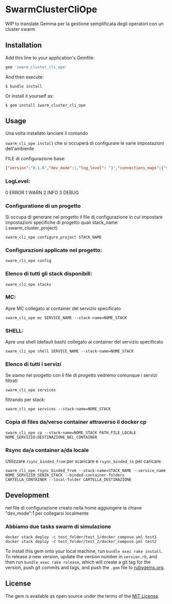 # SwarmClusterCliOpe
WIP to translate
Gemma per la gestione semplificata degli operatori con un cluster swarm

## Installation

Add this line to your application's Gemfile:

```ruby
gem 'swarm_cluster_cli_ope'
```

And then execute:

    $ bundle install

Or install it yourself as:

    $ gem install swarm_cluster_cli_ope

## Usage

Una volta installato lanciare il comando 

```swarm_cli_ope install``` che si occuperà di configurare le varie impostazioni dell'ambiente

FILE di configurazione base:
```json
{"version":"0.1.0","dev_mode":1,"log_level": "3","connections_maps":{"swm1": "swarm_node_1","swm2": "swarm_node_2","swm3": "swarm_node_3"}}
```

### LogLevel:
0 ERROR
1 WARN
2 INFO
3 DEBUG


### Configuratione di un progetto
Si occupa di generare nel progetto il file di configurazione in cui impostare impostazioni specifiche di progetto
quali stack_name (.swarm_cluster_project)
```shell script
swarm_cli_ope configure_project STACK_NAME
```

### Configurazioni applicate nel progetto:
```shell script
swarm_cli_ope config
```

### Elenco di tutti gli stack disponibili:
```shell script
swarm_cli_ope stacks
```


### MC:
Apre MC collegato al container del servizio specificato
```shell script
swarm_cli_ope mc SERVICE_NAME --stack-name=NOME_STACK
```

### SHELL:
Apre una shell (default bash) collegato al container del servizio specificato
```shell script
swarm_cli_ope shell SERVICE_NAME --stack-name=NOME_STACK
```

### Elenco di tutti i servizi
Se siamo nel progetto con il file di progetto vedremo comunque i servizi filtrati
```shell script
swarm_cli_ope services
```

filtrando per stack:
  
```shell script
swarm_cli_ope services --stack-name=NOME_STACK
```

### Copia di files da/verso container attraverso il docker cp   
```shell script
swarm_cli_ope cp --stack-name=NOME_STACK PATH_FILE_LOCALE NOME_SERVIZIO:DESTINAZIONE_NEL_CONTAINER
```

### Rsync da/a container a/da locale

Utilizzare `rsync_binded_from` per scaricare e `rsync_binded_to` per caricare


```shell script
swarm_cli_ope rsync_binded_from --stack-name=STACK_NAME --service_name NOME_SERVIZIO_SENZA_STACK --binded-container-folders CARTELLA_CONTAINER --local-folder CARTELLA_DESTINAZIONE
```

## Development

nel file di configurazione creato nella home aggiungere la chiave "dev_mode":1 per collegarsi localmente

### Abbiamo due tasks swarm di simulazione
```shell script
docker stack deploy -c test_folder/test_1/docker_compose.yml test1
docker stack deploy -c test_folder/test_2/docker_compose.yml test2
```

To install this gem onto your local machine, run `bundle exec rake install`. To release a new version, update the version number in `version.rb`, and then run `bundle exec rake release`, which will create a git tag for the version, push git commits and tags, and push the `.gem` file to [rubygems.org](https://rubygems.org).


## License

The gem is available as open source under the terms of the [MIT License](https://opensource.org/licenses/MIT).
 